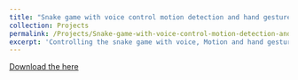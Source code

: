 ```yaml
---
title: "Snake game with voice control motion detection and hand gesture recognition"
collection: Projects
permalink: /Projects/Snake-game-with-voice-control-motion-detection-and-hand-gesture-recognition
excerpt: 'Controlling the snake game with voice, Motion and hand gesture.'
---
```

[Download the here](https://github.com/MohammadJRanjbar/Snake-game-with-voice-control-motion-detection-and-hand-gesture-recognition)

